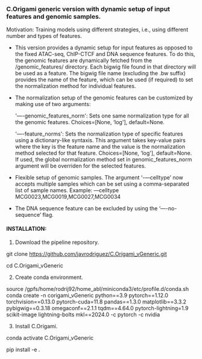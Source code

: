 ### C.Origami generic version with dynamic setup of input features and genomic samples. 

Motivation: Training models using different strategies, i.e., using different number and types of features.

- This version provides a dynamic setup for input features as opposed to the fixed ATAC-seq, ChIP-CTCF and DNA sequence features. To do this, the genomic features are dynamically fetched from the /genomic_features/ directory. Each bigwig file found in that directory will be used as a feature. The bigwig file name (excluding the .bw suffix) provides the name of the feature, which can be used (if required) to set the normalization method for individual features.

- The normalization setup of the genomic features can be customized by making use of two arguments:

   '—-genomic_features_norm': Sets one same normalization type for all the genomic features. Choices=[None, ‘log'], default=None.
  
   '—-feature_norms': Sets the normalization type of specific features using a dictionary-like syntaxis. This argument takes key-value pairs where the key is the feature name and the value is the normalization method selected for that feature. Choices=[None, ‘log'], default=None. If used, the global normalization method set in genomic_features_norm argument will be overriden for the selected features.

- Flexible setup of genomic samples. The argument ‘-—celltype’ now accepts multiple samples which can be set using a comma-separated list of sample names. Example: —celltype MCG0023,MCG0019,MCG0027,MCG0034

- The DNA sequence feature can be excluded by using the ‘—-no-sequence’ flag. 




#### INSTALLATION:
 
1) Download the pipeline repository.
 
git clone https://github.com/javrodriguez/C.Origami_vGeneric.git

cd C.Origami_vGeneric

2) Create conda environment.

source /gpfs/home/rodrij92/home_abl/miniconda3/etc/profile.d/conda.sh
conda create -n corigami_vGeneric python==3.9 pytorch==1.12.0 torchvision==0.13.0 pytorch-cuda=11.8 pandas==1.3.0 matplotlib==3.3.2 pybigwig==0.3.18 omegaconf==2.1.1 tqdm==4.64.0 pytorch-lightning=1.9 scikit-image lightning-bolts mkl==2024.0 -c pytorch -c nvidia

3) Install C.Origami.

conda activate C.Origami_vGeneric

pip install -e .
